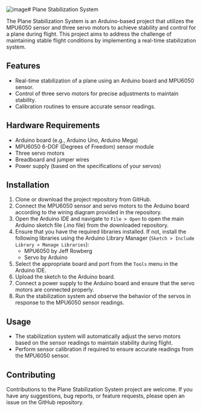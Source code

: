 ![image](https://github.com/AnukaMithara/Plane-Stabilization-System/assets/48363103/28fc8398-4b1f-4158-b45e-955fa606636a)# Plane Stabilization System

The Plane Stabilization System is an Arduino-based project that utilizes the MPU6050 sensor and three servo motors to achieve stability and control for a plane during flight. This project aims to address the challenge of maintaining stable flight conditions by implementing a real-time stabilization system.

## Features

- Real-time stabilization of a plane using an Arduino board and MPU6050 sensor.
- Control of three servo motors for precise adjustments to maintain stability.
- Calibration routines to ensure accurate sensor readings.

## Hardware Requirements

- Arduino board (e.g., Arduino Uno, Arduino Mega)
- MPU6050 6-DOF (Degrees of Freedom) sensor module
- Three servo motors
- Breadboard and jumper wires
- Power supply (based on the specifications of your servos)

## Installation

1. Clone or download the project repository from GitHub.
2. Connect the MPU6050 sensor and servo motors to the Arduino board according to the wiring diagram provided in the repository.
3. Open the Arduino IDE and navigate to `File > Open` to open the main Arduino sketch file (.ino file) from the downloaded repository.
4. Ensure that you have the required libraries installed. If not, install the following libraries using the Arduino Library Manager (`Sketch > Include Library > Manage Libraries`):
   - MPU6050 by Jeff Rowberg
   - Servo by Arduino
5. Select the appropriate board and port from the `Tools` menu in the Arduino IDE.
6. Upload the sketch to the Arduino board.
7. Connect a power supply to the Arduino board and ensure that the servo motors are connected properly.
8. Run the stabilization system and observe the behavior of the servos in response to the MPU6050 sensor readings.

## Usage

- The stabilization system will automatically adjust the servo motors based on the sensor readings to maintain stability during flight.
- Perform sensor calibration if required to ensure accurate readings from the MPU6050 sensor.

## Contributing

Contributions to the Plane Stabilization System project are welcome. If you have any suggestions, bug reports, or feature requests, please open an issue on the GitHub repository.

